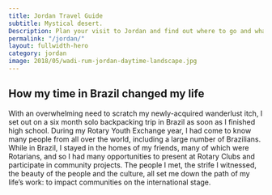 ```yaml
---
title: Jordan Travel Guide
subtitle: Mystical desert.
Description: Plan your visit to Jordan and find out where to go and what to do in Jordan. Read about itineraries, activities, places to stay and travel essentials...
permalink: "/jordan/"
layout: fullwidth-hero
category: jordan
image: 2018/05/wadi-rum-jordan-daytime-landscape.jpg
---
```


## How my time in Brazil changed my life

With an overwhelming need to scratch my newly-acquired wanderlust itch, I set out on a six month solo backpacking trip in Brazil as soon as I finished high school. During my Rotary Youth Exchange year, I had come to know many people from all over the world, including a large number of Brazilians. While in Brazil, I stayed in the homes of my friends, many of which were Rotarians, and so I had many opportunities to present at Rotary Clubs and participate in community projects. The people I met, the strife I witnessed, the beauty of the people and the culture, all set me down the path of my life’s work: to impact communities on the international stage.
